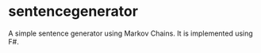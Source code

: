 sentencegenerator
=================

A simple sentence generator using Markov Chains. It is implemented using F#.